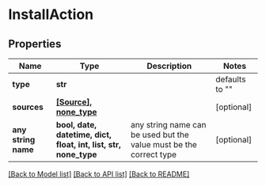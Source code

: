 # InstallAction

## Properties
Name | Type | Description | Notes
------------ | ------------- | ------------- | -------------
**type** | **str** |  | defaults to ""
**sources** | [**[Source], none_type**](Source.md) |  | [optional] 
**any string name** | **bool, date, datetime, dict, float, int, list, str, none_type** | any string name can be used but the value must be the correct type | [optional]

[[Back to Model list]](../README.md#documentation-for-models) [[Back to API list]](../README.md#documentation-for-api-endpoints) [[Back to README]](../README.md)


